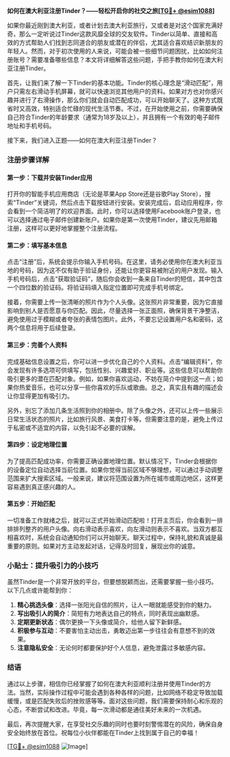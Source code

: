 **如何在澳大利亚注册Tinder？——轻松开启你的社交之旅[[TG💪+ @esim1088](https://t.me/s/esim1088)]**

如果你最近刚到澳大利亚，或者计划去澳大利亚旅行，又或者是对这个国家充满好奇，那么一定听说过Tinder这款风靡全球的交友软件。Tinder以简单、直接和高效的方式帮助人们找到志同道合的朋友或潜在的伴侣，尤其适合喜欢结识新朋友的年轻人。然而，对于初次使用的人来说，可能会被一些细节问题困扰，比如如何注册账号？需要准备哪些信息？本文将详细解答这些问题，手把手教你如何在澳大利亚注册Tinder。

首先，让我们来了解一下Tinder的基本功能。Tinder的核心理念是“滑动匹配”，用户只需左右滑动手机屏幕，就可以快速浏览其他用户的资料。如果对方也对你感兴趣并进行了右滑操作，那么你们就会自动匹配成功，可以开始聊天了。这种方式既省时又高效，特别适合忙碌的现代生活节奏。不过，在开始使用之前，你需要确保自己符合Tinder的年龄要求（通常为18岁及以上），并且拥有一个有效的电子邮件地址和手机号码。

接下来，我们进入正题——如何在澳大利亚注册Tinder？

### 注册步骤详解

#### 第一步：下载并安装Tinder应用
打开你的智能手机应用商店（无论是苹果App Store还是谷歌Play Store），搜索“Tinder”关键词，然后点击下载按钮进行安装。安装完成后，启动应用程序，你会看到一个简洁明了的欢迎界面。此时，你可以选择使用Facebook账户登录，也可以选择通过电子邮件创建新账户。如果你是第一次使用Tinder，建议先用邮箱注册，这样可以更好地掌握整个注册流程。

#### 第二步：填写基本信息
点击“注册”后，系统会提示你输入手机号码。在这里，请务必使用你在澳大利亚当地的号码，因为这不仅有助于验证身份，还能让你更容易被附近的用户发现。输入手机号码后，点击“获取验证码”，随后你会收到一条来自Tinder的短信，其中包含一个四位数的验证码。将验证码填入指定位置即可完成手机号绑定。

接着，你需要上传一张清晰的照片作为个人头像。这张照片非常重要，因为它直接影响到别人是否愿意与你匹配。因此，尽量选择一张正面照，确保背景干净整洁，避免使用过于模糊或者夸张的表情包图片。此外，不要忘记设置用户名和密码，这两个信息将用于后续登录。

#### 第三步：完善个人资料
完成基础信息设置之后，你可以进一步优化自己的个人资料。点击“编辑资料”，你会发现有许多选项可供填写，包括性别、兴趣爱好、职业等。这些信息可以帮助你吸引更多的潜在匹配对象。例如，如果你喜欢运动，不妨在简介中提到这一点；如果你热爱音乐，也可以分享一些你喜欢的乐队或歌曲。总之，真实且有趣的描述会让你显得更加有吸引力。

另外，别忘了添加几条生活照到你的相册中。除了头像之外，还可以上传一些展示日常生活状态的照片，比如旅行风景、美食打卡等。但需要注意的是，避免上传过于私密或不适宜的内容，以免引起不必要的误解。

#### 第四步：设定地理位置
为了提高匹配成功率，你需要正确设置地理位置。默认情况下，Tinder会根据你的设备定位自动选择当前位置。如果你觉得当前区域不够理想，可以通过手动调整范围来扩大搜索区域。一般来说，建议将范围设置为所在城市或周边地区，这样更容易遇到真正感兴趣的人。

#### 第五步：开始匹配
一切准备工作就绪之后，就可以正式开始滑动匹配啦！打开主页后，你会看到一排排排列整齐的用户头像。向右滑动表示喜欢，向左滑动则表示不喜欢。当双方都互相喜欢时，系统会自动通知你们可以开始聊天。聊天过程中，保持礼貌和真诚是最重要的原则。如果对方主动发起对话，记得及时回复，展现出你的诚意。

### 小贴士：提升吸引力的小技巧

虽然Tinder是一个非常开放的平台，但要想脱颖而出，还需要掌握一些小技巧。以下几点或许能帮到你：

1. **精心挑选头像**：选择一张阳光自信的照片，让人一眼就能感受到你的魅力。
2. **写出吸引人的简介**：简短有力地表达自己的特点，同时表现出幽默感。
3. **定期更新状态**：偶尔更换一下头像或简介，给他人留下新鲜感。
4. **积极参与互动**：不要害怕主动出击，勇敢迈出第一步往往会有意想不到的效果。
5. **注意隐私安全**：无论何时都要保护好个人信息，避免泄露过多敏感内容。

### 结语

通过以上步骤，相信你已经掌握了如何在澳大利亚顺利注册并使用Tinder的方法。当然，实际操作过程中可能会遇到各种各样的问题，比如网络不稳定导致加载缓慢，或是匹配失败后的挫败感等等。面对这些问题，我们需要保持耐心和乐观的心态，不断尝试和改进。毕竟，每一次滑动都是通往美好未来的一次机遇。

最后，再次提醒大家，在享受社交乐趣的同时也要时刻警惕潜在的风险，确保自身安全始终放在首位。祝每位小伙伴都能在Tinder上找到属于自己的幸福！

[[TG💪+ @esim1088](https://t.me/s/esim1088) ![Image](https://i.postimg.cc/4NQfJmqS/Snipaste-2025-05-13-00-14-12.png)]